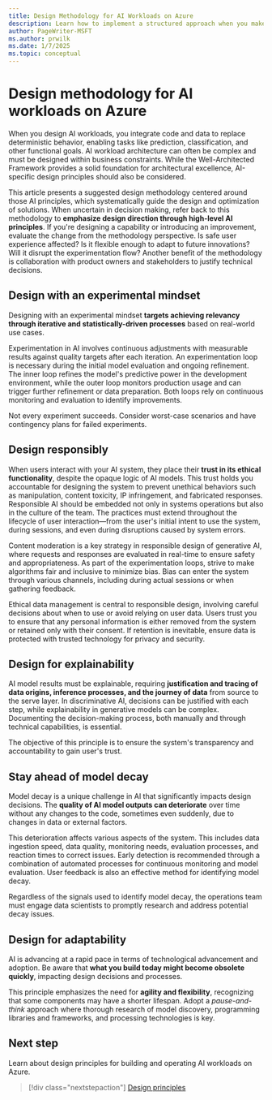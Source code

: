 ```yaml
---
title: Design Methodology for AI Workloads on Azure
description: Learn how to implement a structured approach when you make architectural design decisions for AI workloads on Azure.
author: PageWriter-MSFT
ms.author: prwilk
ms.date: 1/7/2025
ms.topic: conceptual
---
```


# Design methodology for AI workloads on Azure

When you design AI workloads, you integrate code and data to replace deterministic behavior, enabling tasks like prediction, classification, and other functional goals. AI workload architecture can often be complex and must be designed within business constraints. While the Well-Architected Framework provides a solid foundation for architectural excellence, AI-specific design principles should also be considered.

This article presents a suggested design methodology centered around those AI principles, which systematically guide the design and optimization of solutions. When uncertain in decision making, refer back to this methodology to **emphasize design direction through high-level AI principles**. If you're designing a capability or introducing an improvement, evaluate the change from the methodology perspective. Is safe user experience affected? Is it flexible enough to adapt to future innovations? Will it disrupt the experimentation flow? Another benefit of the methodology is collaboration with product owners and stakeholders to justify technical decisions.

## Design with an experimental mindset

Designing with an experimental mindset **targets achieving relevancy through iterative and statistically-driven processes** based on real-world use cases.

Experimentation in AI involves continuous adjustments with measurable results against quality targets after each iteration. An experimentation loop is necessary during the initial model evaluation and ongoing refinement. The inner loop refines the model's predictive power in the development environment, while the outer loop monitors production usage and can trigger further refinement or data preparation. Both loops rely on continuous monitoring and evaluation to identify improvements.

Not every experiment succeeds. Consider worst-case scenarios and have contingency plans for failed experiments.

## Design responsibly

When users interact with your AI system, they place their **trust in its ethical functionality**, despite the opaque logic of AI models. This trust holds you accountable for designing the system to prevent unethical behaviors such as manipulation, content toxicity, IP infringement, and fabricated responses. Responsible AI should be embedded not only in systems operations but also in the culture of the team. The practices must extend throughout the lifecycle of user interaction—from the user's initial intent to use the system, during sessions, and even during disruptions caused by system errors.

Content moderation is a key strategy in responsible design of generative AI, where requests and responses are evaluated in real-time to ensure safety and appropriateness. As part of the experimentation loops, strive to make algorithms fair and inclusive to minimize bias. Bias can enter the system through various channels, including during actual sessions or when gathering feedback.

Ethical data management is central to responsible design, involving careful decisions about when to use or avoid relying on user data. Users trust you to ensure that any personal information is either removed from the system or retained only with their consent. If retention is inevitable, ensure data is protected with trusted technology for privacy and security.

## Design for explainability

AI model results must be explainable, requiring **justification and tracing of data origins, inference processes, and the journey of data** from source to the serve layer. In discriminative AI, decisions can be justified with each step, while explainability in generative models can be complex. Documenting the decision-making process, both manually and through technical capabilities, is essential.

The objective of this principle is to ensure the system's transparency and accountability to gain user's trust.

## Stay ahead of model decay

Model decay is a unique challenge in AI that significantly impacts design decisions. The **quality of AI model outputs can deteriorate** over time without any changes to the code, sometimes even suddenly, due to changes in data or external factors.

This deterioration affects various aspects of the system. This includes data ingestion speed, data quality, monitoring needs, evaluation processes, and reaction times to correct issues. Early detection is recommended through a combination of automated processes for continuous monitoring and model evaluation. User feedback is also an effective method for identifying model decay.

Regardless of the signals used to identify model decay, the operations team must engage data scientists to promptly research and address potential decay issues.

## Design for adaptability

AI is advancing at a rapid pace in terms of technological advancement and adoption. Be aware that **what you build today might become obsolete quickly**, impacting design decisions and processes.

This principle emphasizes the need for **agility and flexibility**, recognizing that some components may have a shorter lifespan. Adopt a *pause-and-think* approach where thorough research of model discovery, programming libraries and frameworks, and processing technologies is key.

## Next step

Learn about design principles for building and operating AI workloads on Azure.

> [!div class="nextstepaction"]
> [Design principles](./design-principles.md)